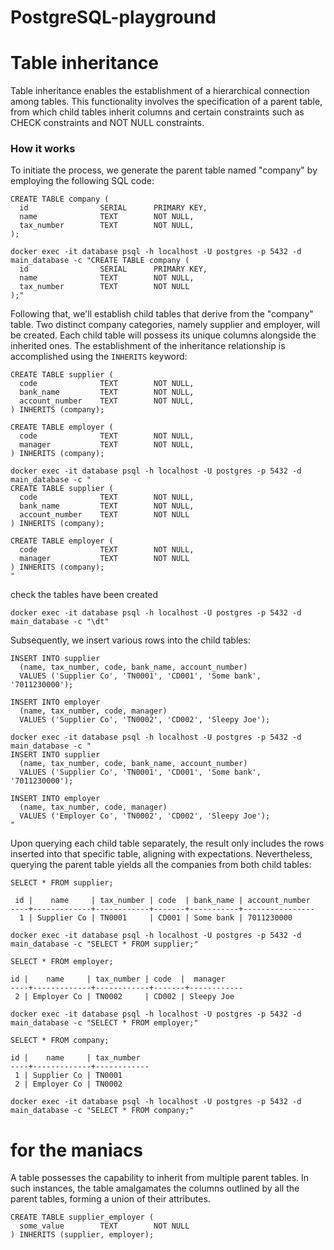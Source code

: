 # PostgreSQL-playground

# Table inheritance

Table inheritance enables the establishment of a hierarchical connection among tables. This functionality involves the specification of a parent table, from which child tables inherit columns and certain constraints such as CHECK constraints and NOT NULL constraints.

### How it works


To initiate the process, we generate the parent table named "company" by employing the following SQL code:

```
CREATE TABLE company (
  id                SERIAL      PRIMARY KEY,
  name              TEXT        NOT NULL,
  tax_number        TEXT        NOT NULL,
);
```

```
docker exec -it database psql -h localhost -U postgres -p 5432 -d main_database -c "CREATE TABLE company (
  id                SERIAL      PRIMARY KEY,
  name              TEXT        NOT NULL,
  tax_number        TEXT        NOT NULL
);"
```

Following that, we'll establish child tables that derive from the "company" table. Two distinct company categories, namely supplier and employer, will be created. Each child table will possess its unique columns alongside the inherited ones. The establishment of the inheritance relationship is accomplished using the ```INHERITS``` keyword:

```
CREATE TABLE supplier (
  code              TEXT        NOT NULL,
  bank_name         TEXT        NOT NULL,
  account_number    TEXT        NOT NULL,
) INHERITS (company);
 
CREATE TABLE employer (
  code              TEXT        NOT NULL,
  manager           TEXT        NOT NULL,
) INHERITS (company);
```
```
docker exec -it database psql -h localhost -U postgres -p 5432 -d main_database -c "
CREATE TABLE supplier (
  code              TEXT        NOT NULL,
  bank_name         TEXT        NOT NULL,
  account_number    TEXT        NOT NULL
) INHERITS (company);

CREATE TABLE employer (
  code              TEXT        NOT NULL,
  manager           TEXT        NOT NULL
) INHERITS (company);
"
```
check the tables have been created

```
docker exec -it database psql -h localhost -U postgres -p 5432 -d main_database -c "\dt"
```


Subsequently, we insert various rows into the child tables:


```
INSERT INTO supplier
  (name, tax_number, code, bank_name, account_number)
  VALUES ('Supplier Co', 'TN0001', 'CD001', 'Some bank', '7011230000');

INSERT INTO employer
  (name, tax_number, code, manager)
  VALUES ('Supplier Co', 'TN0002', 'CD002', 'Sleepy Joe');
```
```
docker exec -it database psql -h localhost -U postgres -p 5432 -d main_database -c "
INSERT INTO supplier
  (name, tax_number, code, bank_name, account_number)
  VALUES ('Supplier Co', 'TN0001', 'CD001', 'Some bank', '7011230000');
  
INSERT INTO employer
  (name, tax_number, code, manager)
  VALUES ('Employer Co', 'TN0002', 'CD002', 'Sleepy Joe');
"
```

Upon querying each child table separately, the result only includes the rows inserted into that specific table, aligning with expectations. Nevertheless, querying the parent table yields all the companies from both child tables:

```
SELECT * FROM supplier;

 id |    name     | tax_number | code  | bank_name | account_number
----+-------------+------------+-------+-----------+----------------
  1 | Supplier Co | TN0001     | CD001 | Some bank | 7011230000

 ```

 ```
 docker exec -it database psql -h localhost -U postgres -p 5432 -d main_database -c "SELECT * FROM supplier;"
 ```

 ```
SELECT * FROM employer;

 id |    name     | tax_number | code  |  manager
----+-------------+------------+-------+------------
  2 | Employer Co | TN0002     | CD002 | Sleepy Joe

 ```

 ```
 docker exec -it database psql -h localhost -U postgres -p 5432 -d main_database -c "SELECT * FROM employer;"
 ```
 
 ```
SELECT * FROM company;

 id |    name     | tax_number
----+-------------+------------
  1 | Supplier Co | TN0001
  2 | Employer Co | TN0002

 ```

 ```
 docker exec -it database psql -h localhost -U postgres -p 5432 -d main_database -c "SELECT * FROM company;"
 ```
# for the maniacs


A table possesses the capability to inherit from multiple parent tables. In such instances, the table amalgamates the columns outlined by all the parent tables, forming a union of their attributes.

```
CREATE TABLE supplier_employer (
  some_value        TEXT        NOT NULL
) INHERITS (supplier, employer);

```

